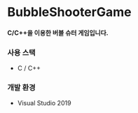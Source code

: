 # BubbleShooterGame

#### C/C++을 이용한 버블 슈터 게임입니다.

### 사용 스택
- C / C++

### 개발 환경
- Visual Studio 2019
